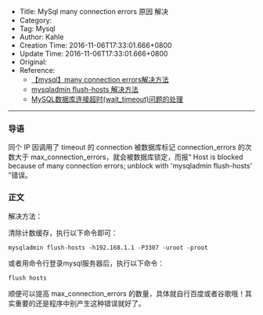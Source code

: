 - Title: MySql many connection errors 原因 解决
- Category:
- Tag: Mysql
- Author: Kahle
- Creation Time: 2016-11-06T17:33:01.666+0800
- Update Time: 2016-11-06T17:33:01.666+0800
- Original:
- Reference:
    - [【mysql】many connection errors解决方法](http://jingyan.baidu.com/article/9f7e7ec087dcbe6f2815542d.html)
    - [mysqladmin flush-hosts 解决方法](http://blog.sina.com.cn/s/blog_721cd3390101rlu8.html)
    - [MySQL数据库连接超时(wait_timeout)问题的处理](http://sarin.iteye.com/blog/580311/)

---


### 导语

同个 IP 因调用了 timeout 的 connection 被数据库标记 connection_errors 的次数大于 max_connection_errors，就会被数据库锁定，而报“ Host is blocked because of many connection errors; unblock with 'mysqladmin flush-hosts' ”错误。


### 正文

解决方法：

清除计数缓存，执行以下命令即可：
```
mysqladmin flush-hosts -h192.168.1.1 -P3307 -uroot -proot
```

或者用命令行登录mysql服务器后，执行以下命令：
```
flush hosts
```

顺便可以提高 max_connection_errors 的数量，具体就自行百度或者谷歌哦！其实重要的还是程序中别产生这种错误就好了。


